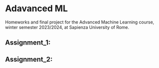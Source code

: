 # Adavanced ML

Homeworks and final project for the Advanced Machine Learning course, winter semester 2023/2024,
at Sapienza University of Rome.

## Assignment_1:
## Assignment_2: 

